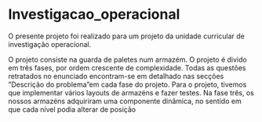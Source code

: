 # Investigacao_operacional


O presente projeto foi realizado para um projeto da unidade curricular de investigação operacional.

O projeto consiste na guarda de paletes num armazém. O projeto é divido em três fases, por ordem crescente de complexidade. Todas as questões retratados no enunciado encontram-se em detalhado nas secções ”Descrição do problema”em cada fase do projeto. Para o projeto, tivemos que implementar vários layouts de armazéns e fazer testes. Na fase três, os nossos armazéns adquiriram uma componente dinâmica, no sentido em que cada nı́vel podia alterar de posição
